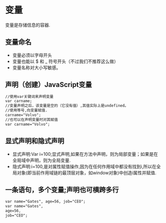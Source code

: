 # 变量
变量是存储信息的容器.

## 变量命名
* 变量必须以字母开头
* 变量也能以 $ 和 _ 符号开头（不过我们不推荐这么做）
* 变量名称对大小写敏感。

## 声明（创建）JavaScript变量
```txt
//使用var关键词来声明变量
var carname;
//变量声明之后，该变量是空的（它没有值）,其值实际上是undefined。
//使用等号,向变量赋值.
carname="Volvo";
//也可以在声明变量时对其赋值
var carname="Volvo";

```

## 显式声明和隐式声明
* 显式声明:Var i=100;显式声明,如果在方法中声明，则为局部变量；如果是在全局域中声明，则为全局变量.
* 隐式声明:i=100,是对属性赋值操作,因为在任何作用域中都没有找到i,所以在全局对象(即当前作用域链的最顶层对象，如window对象)中创造i属性并赋值.

## 一条语句，多个变量;声明也可横跨多行
```txt
var name="Gates", age=56, job="CEO";
var name="Gates",
age=56,
job="CEO";

```
